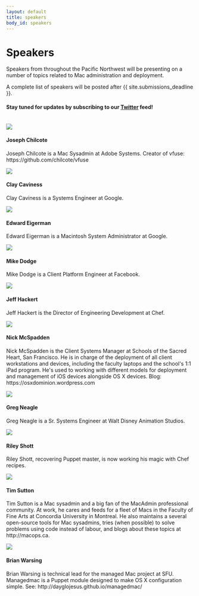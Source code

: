 ```yaml
---
layout: default
title: speakers
body_id: speakers
---
```


# Speakers

<p class="lead">
Speakers from throughout the Pacific Northwest will be presenting on a number of topics related to Mac administration and deployment.
</p>

<p class="lead">
A complete list of speakers will be posted after {{ site.submissions_deadline }}.
</p>

#### Stay tuned for updates by subscribing to our [Twitter](https://twitter.com/intent/follow?&screen_name=MacDevOpsYVR) feed!
<br>

<div class="col-xs-12 pull-left thumbnail">
  <img class="headshot-img" src="/assets/chilcote.jpg">
  <div class="responsive">
    <h4>Joseph Chilcote</h4>
    <p class="lead">
      Joseph Chilcote is a Mac Sysadmin at Adobe Systems. Creator of vfuse: https://github.com/chilcote/vfuse
    </p>
  </div>
</div>

<div class="col-xs-12 pull-left thumbnail">
  <img class="headshot-img" src="/assets/hackert.jpg">
  <div class="responsive">
    <h4>Clay Caviness</h4>
    <p class="lead">
      Clay Caviness is a Systems Engineer at Google.
    </p>
  </div>
</div>


<div class="col-xs-12 pull-left thumbnail">
  <img class="headshot-img" src="/assets/eigerman.jpg">
  <div class="responsive">
    <h4>Edward Eigerman</h4>
    <p class="lead">
      Edward Eigerman is a Macintosh System Administrator at Google.
    </p>
  </div>
</div>

<div class="col-xs-12 pull-left thumbnail">
  <img class="headshot-img" src="/assets/mike_dodge_218x208.jpg">
  <div class="responsive">
    <h4>Mike Dodge</h4>
    <p class="lead">
      Mike Dodge is a Client Platform Engineer at Facebook.
    </p>
  </div>
</div>

<div class="col-xs-12 pull-left thumbnail">
  <img class="headshot-img" src="/assets/hackert.jpg">
  <div class="responsive">
    <h4>Jeff Hackert</h4>
    <p class="lead">
      Jeff Hackert is the Director of Engineering Development at Chef.
    </p>
  </div>
</div>

<div class="col-xs-12 pull-left thumbnail">
  <img class="headshot-img" src="/assets/nick_mcspadden_233.jpg">
  <div class="responsive">
    <h4>Nick McSpadden</h4>
    <p class="lead">
      Nick McSpadden is the Client Systems Manager at Schools of the Sacred Heart, San Francisco. He is in charge of the deployment of all client workstations and devices, including the faculty laptops and the school's 1:1 iPad program. He's used to working with different models for deployment and management of iOS devices alongside OS X devices. Blog: https://osxdominion.wordpress.com
    </p>
  </div>
</div>

<div class="col-xs-12 pull-left thumbnail">
  <img class="headshot-img" src="/assets/neagle.jpg">
  <div class="responsive">
    <h4>Greg Neagle</h4>
    <p class="lead">
      Greg Neagle is a Sr. Systems Engineer at Walt Disney Animation Studios.
    </p>
  </div>
</div>

<div class="col-xs-12 pull-left thumbnail">
  <img class="headshot-img" src="/assets/shott.jpg">
  <div class="responsive">
    <h4>Riley Shott</h4>
    <p class="lead">
      Riley Shott, recovering Puppet master, is now working his magic with Chef recipes.
    </p>
  </div>
</div>

<div class="col-xs-12 pull-left thumbnail">
  <img class="headshot-img" src="/assets/tim_sutton_200.jpeg">
  <div class="responsive">
    <h4>Tim Sutton</h4>
    <p class="lead">
      Tim Sutton is a Mac sysadmin and a big fan of the MacAdmin professional community. At work, he cares and feeds for a fleet of Macs in the Faculty of Fine Arts at Concordia University in Montreal. He also maintains a several open-source tools for Mac sysadmins, tries (when possible) to solve problems using code instead of labour, and blogs about these topics at http://macops.ca.
    </p>
  </div>
</div>

<div class="col-xs-12 pull-left thumbnail">
  <img class="headshot-img" src="/assets/dgj_200x200.jpg">
  <div class="responsive">
    <h4>Brian Warsing</h4>
    <p class="lead">
      Brian Warsing is technical lead for the managed Mac project at SFU. Managedmac is a Puppet module designed to make OS X configuration simple. See: http://dayglojesus.github.io/managedmac/
    </p>
  </div>
</div>
